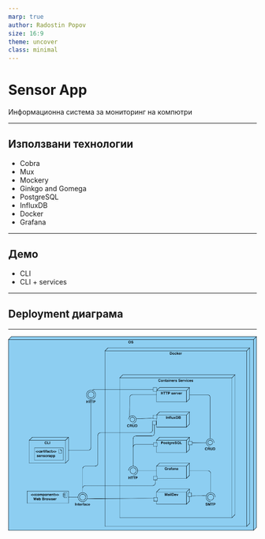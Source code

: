```yaml
---
marp: true
author: Radostin Popov 
size: 16:9
theme: uncover
class: minimal
---
```


<style>
    :root {
    --color-background: #aaddff !important;
  }
    h1, h2,  {
        font-family: Courier New;
    }
</style>

# Sensor App

Информационна система за мониторинг на компютри

---

## Използвани технологии

- Cobra
- Mux
- Mockery
- Ginkgo and Gomega
- PostgreSQL
- InfluxDB
- Docker
- Grafana

---

## Демо

- CLI
- CLI + services

---

## Deployment диаграма

---

![](deployment_diagram.png)

